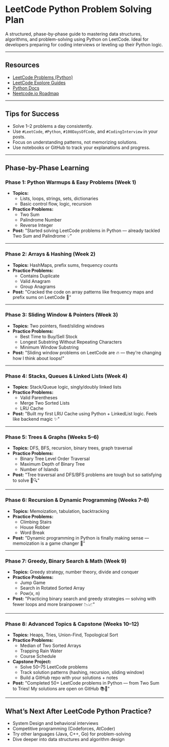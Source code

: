 # LeetCode Python Problem Solving Plan

A structured, phase-by-phase guide to mastering data structures, algorithms, and problem-solving using Python on LeetCode. Ideal for developers preparing for coding interviews or leveling up their Python logic.

---

## Resources

- [LeetCode Problems (Python)](https://leetcode.com/problemset/?language=Python)
- [LeetCode Explore Guides](https://leetcode.com/explore/)
- [Python Docs](https://docs.python.org/3/)
- [Neetcode.io Roadmap](https://neetcode.io/)

---

## Tips for Success

- Solve 1–2 problems a day consistently.
- Use `#LeetCode`, `#Python`, `#100DaysOfCode`, and `#CodingInterview` in your posts.
- Focus on understanding patterns, not memorizing solutions.
- Use notebooks or GitHub to track your explanations and progress.

---

## Phase-by-Phase Learning

### Phase 1: Python Warmups & Easy Problems (Week 1)
- **Topics:**
  - Lists, loops, strings, sets, dictionaries
  - Basic control flow, logic, recursion
- **Practice Problems:**
  - Two Sum
  - Palindrome Number
  - Reverse Integer
- **Post:** "Started solving LeetCode problems in Python — already tackled Two Sum and Palindrome 💡"

---

### Phase 2: Arrays & Hashing (Week 2)
- **Topics:** HashMaps, prefix sums, frequency counts
- **Practice Problems:**
  - Contains Duplicate
  - Valid Anagram
  - Group Anagrams
- **Post:** "Cracked the code on array patterns like frequency maps and prefix sums on LeetCode 🧠"

---

### Phase 3: Sliding Window & Pointers (Week 3)
- **Topics:** Two pointers, fixed/sliding windows
- **Practice Problems:**
  - Best Time to Buy/Sell Stock
  - Longest Substring Without Repeating Characters
  - Minimum Window Substring
- **Post:** "Sliding window problems on LeetCode are 🔥 — they're changing how I think about loops!"

---

### Phase 4: Stacks, Queues & Linked Lists (Week 4)
- **Topics:** Stack/Queue logic, singly/doubly linked lists
- **Practice Problems:**
  - Valid Parentheses
  - Merge Two Sorted Lists
  - LRU Cache
- **Post:** "Built my first LRU Cache using Python + LinkedList logic. Feels like backend magic ✨"

---

### Phase 5: Trees & Graphs (Weeks 5–6)
- **Topics:** DFS, BFS, recursion, binary trees, graph traversal
- **Practice Problems:**
  - Binary Tree Level Order Traversal
  - Maximum Depth of Binary Tree
  - Number of Islands
- **Post:** "Tree traversal and DFS/BFS problems are tough but so satisfying to solve 🌲🔍"

---

### Phase 6: Recursion & Dynamic Programming (Weeks 7–8)
- **Topics:** Memoization, tabulation, backtracking
- **Practice Problems:**
  - Climbing Stairs
  - House Robber
  - Word Break
- **Post:** "Dynamic programming in Python is finally making sense — memoization is a game changer 🔁"

---

### Phase 7: Greedy, Binary Search & Math (Week 9)
- **Topics:** Greedy strategy, number theory, divide and conquer
- **Practice Problems:**
  - Jump Game
  - Search in Rotated Sorted Array
  - Pow(x, n)
- **Post:** "Practicing binary search and greedy strategies — solving with fewer loops and more brainpower 📉📈"

---

### Phase 8: Advanced Topics & Capstone (Weeks 10–12)
- **Topics:** Heaps, Tries, Union-Find, Topological Sort
- **Practice Problems:**
  - Median of Two Sorted Arrays
  - Trapping Rain Water
  - Course Schedule
- **Capstone Project:**
  - Solve 50–75 LeetCode problems
  - Track solution patterns (hashing, recursion, sliding window)
  - Build a GitHub repo with your solutions + notes
- **Post:** "Completed 50+ LeetCode problems in Python — from Two Sum to Tries! My solutions are open on GitHub 📚🚀"

---

## What’s Next After LeetCode Python Practice?

- System Design and behavioral interviews
- Competitive programming (Codeforces, AtCoder)
- Try other languages (Java, C++, Go) for problem-solving
- Dive deeper into data structures and algorithm design
